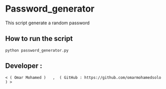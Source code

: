 # Password_generator

This script generate a random password

## How to run the script

    python password_generator.py

## Developer :

    < ( Omar Mohamed )   ,  ( GitHub : https://github.com/omarmohamedsolo ) >

